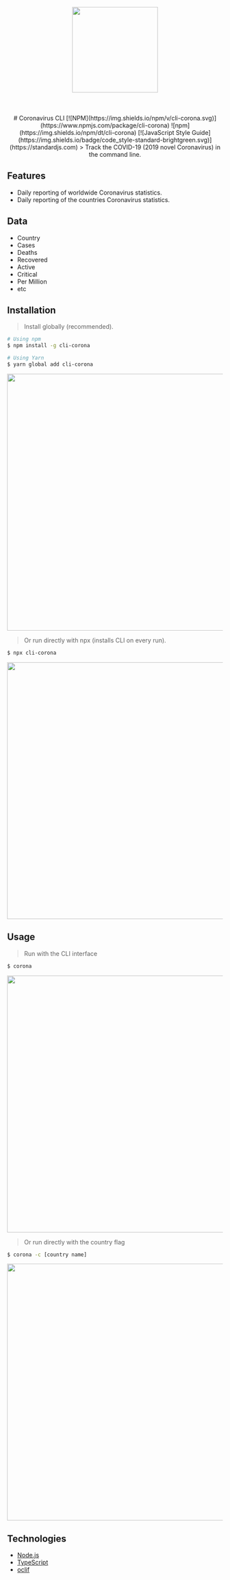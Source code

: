 <br>
<br>
<br>
<div align="center">
  <img src="https://i.imgur.com/2vnaNkL.png" width="200px" />
</div>
<br>
<br>
<br>

<div align="center">
# Coronavirus CLI 
[![NPM](https://img.shields.io/npm/v/cli-corona.svg)](https://www.npmjs.com/package/cli-corona)
![npm](https://img.shields.io/npm/dt/cli-corona)
[![JavaScript Style Guide](https://img.shields.io/badge/code_style-standard-brightgreen.svg)](https://standardjs.com)
> Track the COVID-19 (2019 novel Coronavirus) in the command line.
</div>

## Features
- Daily reporting of worldwide Coronavirus statistics.
- Daily reporting of the countries Coronavirus statistics.

## Data
- Country
- Cases
- Deaths
- Recovered
- Active
- Critical
- Per Million
- etc

## Installation
> Install globally (recommended).
```bash
# Using npm
$ npm install -g cli-corona

# Using Yarn
$ yarn global add cli-corona
```
<img src="https://i.imgur.com/74VtGlX.gif" width="600px" />

<br>

> Or run directly with npx (installs CLI on every run).
```bash
$ npx cli-corona
```
<img src="https://i.imgur.com/6LRH6hs.gif" width="600px" />

## Usage 
> Run with the CLI interface
```bash
$ corona
```
<img src="https://i.imgur.com/MVokK9r.gif" width="600px" />

<br>

> Or run directly with the country flag
```bash
$ corona -c [country name]
```
<img src="https://i.imgur.com/7gIWtw7.gif" width="600px" />

## Technologies
* [Node.js](https://github.com/nodejs/node)
* [TypeScript](https://github.com/microsoft/TypeScript)
* [oclif](https://github.com/oclif/oclif)

